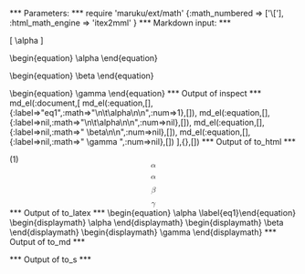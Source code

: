 
*** Parameters: ***
require 'maruku/ext/math'
{:math_numbered => ['\\['], :html_math_engine => 'itex2mml' }
*** Markdown input: ***

\[
	\alpha
\]

\begin{equation}
	\alpha
\end{equation}

\begin{equation} \beta
\end{equation}


\begin{equation} \gamma \end{equation}
*** Output of inspect ***
md_el(:document,[
	md_el(:equation,[],{:label=>"eq1",:math=>"\n\t\\alpha\n\n",:num=>1},[]),
	md_el(:equation,[],{:label=>nil,:math=>"\n\t\\alpha\n\n",:num=>nil},[]),
	md_el(:equation,[],{:label=>nil,:math=>" \\beta\n\n",:num=>nil},[]),
	md_el(:equation,[],{:label=>nil,:math=>" \\gamma ",:num=>nil},[])
],{},[])
*** Output of to_html ***
<div class="maruku-equation" id="eq:eq1"><span class="maruku-eq-number">(1)</span><math xmlns="http://www.w3.org/1998/Math/MathML" display="block" class="maruku-mathml"><semantics><mrow><mi>α</mi></mrow><annotation encoding="application/x-tex">
	\alpha

</annotation></semantics></math></div><div class="maruku-equation"><math xmlns="http://www.w3.org/1998/Math/MathML" display="block" class="maruku-mathml"><semantics><mrow><mi>α</mi></mrow><annotation encoding="application/x-tex">
	\alpha

</annotation></semantics></math></div><div class="maruku-equation"><math xmlns="http://www.w3.org/1998/Math/MathML" display="block" class="maruku-mathml"><semantics><mrow><mi>β</mi></mrow><annotation encoding="application/x-tex"> \beta

</annotation></semantics></math></div><div class="maruku-equation"><math xmlns="http://www.w3.org/1998/Math/MathML" display="block" class="maruku-mathml"><semantics><mrow><mi>γ</mi></mrow><annotation encoding="application/x-tex"> \gamma </annotation></semantics></math></div>
*** Output of to_latex ***
\begin{equation}
\alpha
\label{eq1}\end{equation}
\begin{displaymath}
\alpha
\end{displaymath}
\begin{displaymath}
\beta
\end{displaymath}
\begin{displaymath}
\gamma
\end{displaymath}
*** Output of to_md ***

*** Output of to_s ***

